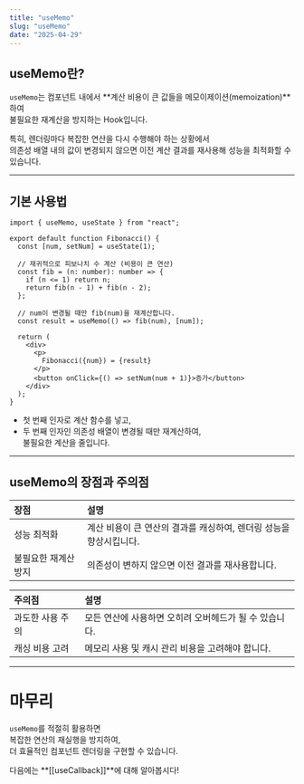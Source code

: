 ```yaml
---
title: "useMemo"
slug: "useMemo"
date: "2025-04-29"
---
```


## useMemo란?

`useMemo`는 컴포넌트 내에서 **계산 비용이 큰 값들을 메모이제이션(memoization)**하여  
불필요한 재계산을 방지하는 Hook입니다.

특히, 렌더링마다 복잡한 연산을 다시 수행해야 하는 상황에서  
의존성 배열 내의 값이 변경되지 않으면 이전 계산 결과를 재사용해 성능을 최적화할 수 있습니다.

---

## 기본 사용법

```tsx
import { useMemo, useState } from "react";

export default function Fibonacci() {
  const [num, setNum] = useState(1);

  // 재귀적으로 피보나치 수 계산 (비용이 큰 연산)
  const fib = (n: number): number => {
    if (n <= 1) return n;
    return fib(n - 1) + fib(n - 2);
  };

  // num이 변경될 때만 fib(num)을 재계산합니다.
  const result = useMemo(() => fib(num), [num]);

  return (
    <div>
      <p>
        Fibonacci({num}) = {result}
      </p>
      <button onClick={() => setNum(num + 1)}>증가</button>
    </div>
  );
}
```

- 첫 번째 인자로 계산 함수를 넣고,
- 두 번째 인자인 의존성 배열이 변경될 때만 재계산하여,  
  불필요한 계산을 줄입니다.

---

## useMemo의 장점과 주의점

| 장점                 | 설명                                                               |
| :------------------- | :----------------------------------------------------------------- |
| 성능 최적화          | 계산 비용이 큰 연산의 결과를 캐싱하여, 렌더링 성능을 향상시킵니다. |
| 불필요한 재계산 방지 | 의존성이 변하지 않으면 이전 결과를 재사용합니다.                   |

| 주의점           | 설명                                                   |
| :--------------- | :----------------------------------------------------- |
| 과도한 사용 주의 | 모든 연산에 사용하면 오히려 오버헤드가 될 수 있습니다. |
| 캐싱 비용 고려   | 메모리 사용 및 캐시 관리 비용을 고려해야 합니다.       |

---

# 마무리

`useMemo`를 적절히 활용하면  
복잡한 연산의 재실행을 방지하여,  
더 효율적인 컴포넌트 렌더링을 구현할 수 있습니다.

다음에는 **[[useCallback]]**에 대해 알아봅시다!
